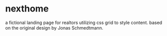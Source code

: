 # nexthome
a fictional landing page for realtors utilizing css grid to style content.
based on the original design by Jonas Schmedtmann.
